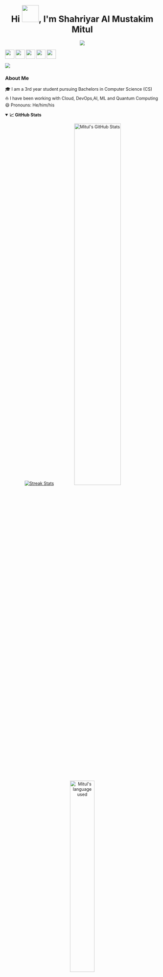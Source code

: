 
<!-- Updating my readme for GitHub-->

<h1 align="center">Hi <img src="https://github.com/mitul3737/mitul3737/blob/main/Wave.gif" height="55px" width="55px">, I'm Shahriyar Al Mustakim Mitul</h1>

<!-- Typing SVG by DenverCoder1 - https://github.com/DenverCoder1/readme-typing-svg -->
<p align="center">
<!--   <a href="https://github.com/DenverCoder1/readme-typing-svg"> -->
    <img src="https://readme-typing-svg.herokuapp.com?color=E22FE4&width=380&height=45&lines=Working+on;Quantum-Computing+and+AI-ML;Cloud-Computing+and+DevOps;Multi+Community+Lead;Empowering+Others;Nice+To+Meet+You+...&center=true"></a>

</p>




<p align="left">
<a href="https://twitter.com/mitul_shahriyar" target="blank"><img align="center" src="https://github.com/mitul3737/mitul3737/blob/main/socials/twitter.png" title = "Twitter" alt="" height="30" /></a>
<a href="https://www.linkedin.com/in/mitul-shahriyar/" target="blank"><img align="center" src="https://github.com/mishmanners/MishManners/blob/master/socials/transparent-Linkedin-logo-icon.png" alt="" height="30" /></a>
<a href="https://www.instagram.com/mitulshahriyar/" target="blank"><img align="center" src="https://github.com/mitul3737/mitul3737/blob/main/socials/instagram.png" alt="" height="30" /></a>
<a href= "https://youtube.com/@mitul_shahriyar" target="blank"><img align="center" src="https://github.com/mitul3737/mitul3737/blob/main/socials/YouTube.png" alt="" height="30" /></a>
<a href="https://dev.to/mitul3737" target="blank"><img align="center" src="https://github.com/mitul3737/mitul3737/blob/main/socials/Devto.png" alt="" height="30" /></a>
</p>

 
![](https://visitor-badge.glitch.me/badge?page_id=mitul3737.mitul3737)
<br />

<!--For adding Gif
<p><img align="right" alt="GIF" src="https://github.com/mitul3737/mitul3737/blob/main/github%20readme.gif" width="500" height="350" /></p>-->



### About Me 
🎓 I am a 3rd year student pursuing Bachelors in Computer Science (CS) </br>
⛵ I have been working with Cloud, DevOps,AI, ML and Quantum Computing </br>
😄 Pronouns: He/him/his</br>




<details open="">
  <summary><b>📈 GitHub Stats</b></summary>
  <p align="center">
    <a href="https://github.com/mitul3737/mitul3737"><img alt="Streak Stats" src="https://github-readme-streak-stats.herokuapp.com/?user=mitul3737&theme=highcontrast"/></a>
    <a href="https://github.com/mitul3737/mitul3737"><img alt="Mitul's GitHub Stats" src="https://github-readme-stats.vercel.app/api?username=mitul3737&show_icons=true&theme=merko" width=55%/></a>
    <a href="https://github.com/mitul3737/mitul3737"><img alt="Mitul's language used" src="https://github-readme-stats.vercel.app/api/top-langs/?username=mitul3737&layout=compact&langs_count=8&theme=gruvbox" width=40%/></a>
  
</details>


  
 <!--Adding private contributions count to total commits count
![Anurag's GitHub stats](https://github-readme-stats.vercel.app/api?username=mitul3737&count_private=true)-->
<!--
![Anurag's GitHub stats](https://github-readme-stats.vercel.app/api?username=anuraghazra&hide=contribs,prs)-->
<!--Showing icons
![Anurag's GitHub stats](https://github-readme-stats.vercel.app/api?username=anuraghazra&show_icons=true)-->
<!--theme colour change  
![Anurag's GitHub stats](https://github-readme-stats.vercel.app/api?username=mitul3737&show_icons=true&theme=merko/dark/ radical/ merko/ gruvbox/ tokyonight/ onedark/ cobalt/ synthwave/highcontrast/ dracula)-->



### Blogs posts & YouTube Videos:
<!-- BLOG-POST-LIST:START -->
- [AWSMania:  EC2 Hibernate](https://www.youtube.com/watch?v=eS6M9IWSkKo)
- [AWSMania:  Elastic Block Store &lpar;EBS&rpar; Volume](https://www.youtube.com/watch?v=h9R4DVd6etk)
- [AWSMania: Quickly create an EC2 Instance](https://www.youtube.com/watch?v=NzZCAJBqmFo)
- [AWSMania : Introduction to Elastic Network Interface &lpar;ENI&rpar;](https://www.youtube.com/watch?v=LFFv3ko4Mes)
- [AWSMania - Elastic File System &lpar;EFS&rpar;](https://www.youtube.com/watch?v=AYt0nDHQTNY)
- [AWSMania: Amazon Machine Image &lpar;AMI&rpar;](https://www.youtube.com/watch?v=9llVGk27-tI)
- [AWSMania: Application Load Balancer  &lpar;ALB&rpar;](https://www.youtube.com/watch?v=2O_58eZBhXQ)
- [AWSMania : Introduction to AWS CloudShell](https://www.youtube.com/watch?v=03KdB__lMfk)
- [AutoML for text and image based data- Google Cloud Vertex AI](https://www.youtube.com/watch?v=Dh9nGv2r9Ro)
- [Deploying And Monitoring Azure App Service Web Apps - Part 3](https://www.youtube.com/watch?v=Bh0MZ93-VHk)
<!-- BLOG-POST-LIST:END -->

